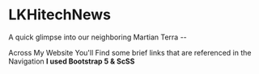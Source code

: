 # LKHitechNews
A quick glimpse into our neighboring Martian Terra -- 

Across My Website You'll Find some brief links that are referenced in the Navigation
    <strong>I used Bootstrap 5 & ScSS </strong>
